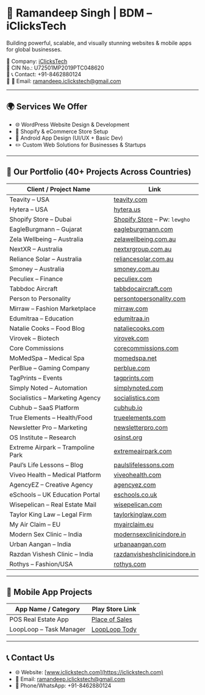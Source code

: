 # 👋 Ramandeep Singh | BDM – iClicksTech

Building powerful, scalable, and visually stunning websites & mobile apps for global businesses.

🔹 Company: [iClicksTech](https://iclickstech.com)  
🔹 CIN No.: U72501MP2019PTC048620  
🔹 📞 Contact: +91-8462880124  
🔹 📧 Email: ramandeep.iclickstech@gmail.com  

---

## 🌍 Services We Offer

- 🌐 WordPress Website Design & Development  
- 🛒 Shopify & eCommerce Store Setup  
- 📱 Android App Design (UI/UX + Basic Dev)  
- ✏️ Custom Web Solutions for Businesses & Startups  

---

## 🚀 Our Portfolio (40+ Projects Across Countries)

| Client / Project Name                  | Link |
|---------------------------------------|------|
| Teavity – USA                         | [teavity.com](https://teavity.com) |
| Hytera – USA                          | [hytera.us](https://hytera.us) |
| Shopify Store – Dubai                 | [Shopify Store](https://31554d-2.myshopify.com) – Pw: `lewgho` |
| EagleBurgmann – Gujarat               | [eagleburgmann.com](https://www.eagleburgmann.com/en) |
| Zela Wellbeing – Australia            | [zelawellbeing.com.au](https://zelawellbeing.com.au) |
| NextXR – Australia                    | [nextxrgroup.com.au](https://www.nextxrgroup.com.au) |
| Reliance Solar – Australia            | [reliancesolar.com.au](https://reliancesolar.com.au) |
| Smoney – Australia                    | [smoney.com.au](https://www.smoney.com.au) |
| Peculiex – Finance                    | [peculiex.com](https://peculiex.com) |
| Tabbdoc Aircraft                      | [tabbdocaircraft.com](https://tabbdocaircraft.com) |
| Person to Personality                 | [persontopersonality.com](https://persontopersonality.com) |
| Mirraw – Fashion Marketplace          | [mirraw.com](https://www.mirraw.com) |
| Edumitraa – Education                 | [edumitraa.in](http://edumitraa.in) |
| Natalie Cooks – Food Blog             | [nataliecooks.com](https://www.nataliecooks.com) |
| Virovek – Biotech                     | [virovek.com](https://virovek.com) |
| Core Commissions                      | [corecommissions.com](https://corecommissions.com) |
| MoMedSpa – Medical Spa                | [momedspa.net](https://momedspa.net/) |
| PerBlue – Gaming Company              | [perblue.com](https://perblue.com/) |
| TagPrints – Events                    | [tagprints.com](https://tagprints.com/) |
| Simply Noted – Automation             | [simplynoted.com](https://simplynoted.com/) |
| Socialistics – Marketing Agency       | [socialistics.com](https://socialistics.com/) |
| Cubhub – SaaS Platform                | [cubhub.io](https://cubhub.io) |
| True Elements – Health/Food           | [trueelements.com](https://trueelements.com) |
| Newsletter Pro – Marketing            | [newsletterpro.com](https://newsletterpro.com) |
| OS Institute – Research               | [osinst.org](https://osinst.org) |
| Extreme Airpark – Trampoline Park     | [extremeairpark.com](https://extremeairpark.com) |
| Paul’s Life Lessons – Blog            | [paulslifelessons.com](http://paulslifelessons.com) |
| Viveo Health – Medical Platform       | [viveohealth.com](https://viveohealth.com) |
| AgencyEZ – Creative Agency            | [agencyez.com](https://www.agencyez.com) |
| eSchools – UK Education Portal        | [eschools.co.uk](https://www.eschools.co.uk) |
| Wisepelican – Real Estate Mail        | [wisepelican.com](https://wisepelican.com) |
| Taylor King Law – Legal Firm          | [taylorkinglaw.com](https://taylorkinglaw.com) |
| My Air Claim – EU                     | [myairclaim.eu](https://myairclaim.eu/Inloggen/) |
| Modern Sex Clinic – India             | [modernsexclinicindore.in](https://modernsexclinicindore.in/) |
| Urban Aangan – India                  | [urbanaangan.com](https://urbanaangan.com/) |
| Razdan Vishesh Clinic – India         | [razdanvisheshclinicindore.in](https://razdanvisheshclinicindore.in/) |
| Rothys – Fashion/USA                  | [rothys.com](https://rothys.com/) |

---

## 📱 Mobile App Projects

| App Name / Category             | Play Store Link |
|-------------------------------|-----------------|
| POS Real Estate App            | [Place of Sales](https://play.google.com/store/apps/details?id=com.placeofsalesrealestate) |
| LoopLoop – Task Manager        | [LoopLoop Tody](https://play.google.com/store/apps/details?id=com.looploop.tody&pli=1) |

---

## 📞 Contact Us

- 🌐 Website: [www.iclickstech.com](https://iclickstech.com)  
- 📧 Email: ramandeep.iclickstech@gmail.com  
- 📱 Phone/WhatsApp: +91-8462880124  

